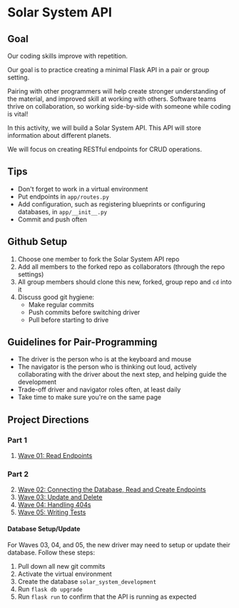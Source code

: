 # Solar System API

## Goal

Our coding skills improve with repetition.

Our goal is to practice creating a minimal Flask API in a pair or group setting.

Pairing with other programmers will help create stronger understanding of the material, and improved skill at working with others. Software teams thrive on collaboration, so working side-by-side with someone while coding is vital!

In this activity, we will build a Solar System API. This API will store information about different planets.

We will focus on creating RESTful endpoints for CRUD operations.

## Tips

- Don't forget to work in a virtual environment
- Put endpoints in `app/routes.py`
- Add configuration, such as registering blueprints or configuring databases, in `app/__init__.py`
- Commit and push often

## Github Setup

1. Choose one member to fork the Solar System API repo 
1. Add all members to the forked repo as collaborators (through the repo settings)
1. All group members should clone this new, forked, group repo and `cd` into it
1. Discuss good git hygiene: 
    * Make regular commits
    * Push commits before switching driver
    * Pull before starting to drive

## Guidelines for Pair-Programming

- The driver is the person who is at the keyboard and mouse
- The navigator is the person who is thinking out loud, actively collaborating with the driver about the next step, and helping guide the development
- Trade-off driver and navigator roles often, at least daily
- Take time to make sure you're on the same page

## Project Directions

### Part 1
1. [Wave 01: Read Endpoints](./project-directions/wave_01.md)


### Part 2
2. [Wave 02: Connecting the Database, Read and Create Endpoints](./project-directions/wave_02.md)
3. [Wave 03: Update and Delete](./project-directions/wave_03.md)
4. [Wave 04: Handling 404s](./project-directions/wave_04.md)
5. [Wave 05: Writing Tests](./project-directions/wave_05.md)

#### Database Setup/Update
For Waves 03, 04, and 05, the new driver may need to setup or update their database. Follow these steps:

1. Pull down all new git commits
1. Activate the virtual environment
1. Create the database `solar_system_development`
1. Run `flask db upgrade`
1. Run `flask run` to confirm that the API is running as expected
